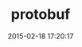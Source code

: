 ---
layout: post
title:  "protobuf"
repo:   "localshred/protobuf"
date:   2015-02-18 17:20:17
gemurl: https://github.com/localshred/protobuf
---